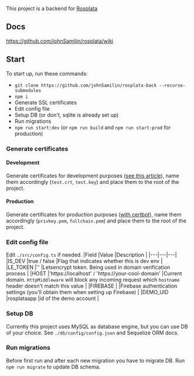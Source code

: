 This project is a backend for [Rosplata](https://github.com/johnSamilin/rosplata)

## Docs
https://github.com/johnSamilin/rosplata/wiki

## Start
To start up, run these commands:
- `git clone https://github.com/johnSamilin/rosplata-back --recurse-submodules`
- `npm i`
- Generate SSL certificates
- Edit config file
- Setup DB (or don't, sqlite is already set up)
- Run migrations
- `npm run start:dev` (or `npm run build` and `npm run start:prod` for production)

### Generate certificates
#### Development
Generate certificates for development purposes ([see this article](https://web.dev/how-to-use-local-https/)), name them accordingly (`test.crt`, `test.key`) and place them to the root of the project.

#### Production
Generate certificates for production purposes ([with certbot](https://certbot.eff.org/)), name them accordingly (`privkey.pem`, `fullchain.pem`) and place them to the root of the project.

### Edit config file
Edit `./src/config.ts` if needed.
|Field   |Value   |Description   |
|---|---|---|
|IS_DEV   |true / false   |Flag that indicates whether this is dev env   |
|LE_TOKEN   |''   |Letsencrypt token. Being used in domain verification process   |
|HOST   |'https://localhost' / 'https://your-cool-domain'   |Current domain. `HttpMiddleware` will block any incoming request which `hostname` header doesn't match this value   |
|FIREBASE   |   |Firebase authentication settings (you'll obtain them when setting up Firebase)   |
|DEMO_UID   |rosplataapp   |id of the demo account   |

### Setup DB
Currently this project uses MySQL as database engine, but you can use DB of your choice. See `./db/config/config.json` and Sequelize ORM docs.

### Run migrations
Before first run and after each new migration you have to migrate DB. Run `npm run migrate` to update DB schema.
